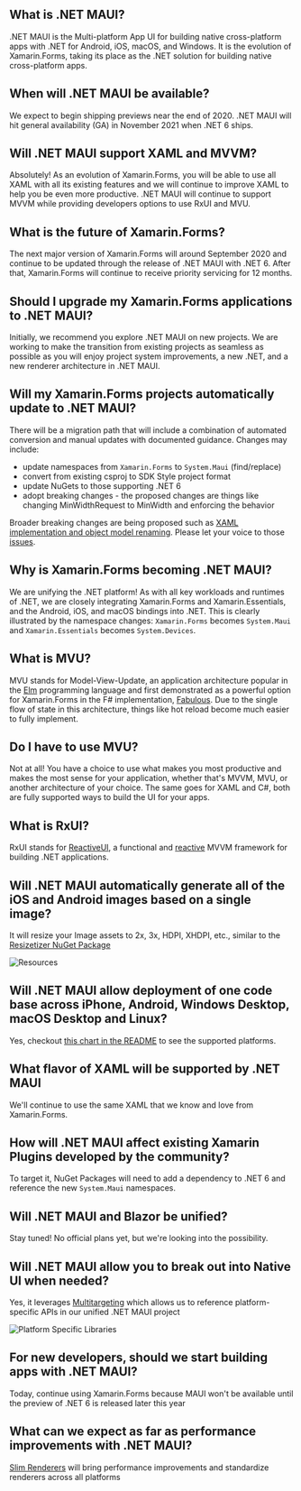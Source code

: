 ## What is .NET MAUI?

.NET MAUI is the Multi-platform App UI for building native cross-platform apps with .NET for Android, iOS, macOS, and Windows. It is the evolution of Xamarin.Forms, taking its place as the .NET solution for building native cross-platform apps.

## When will .NET MAUI be available?

We expect to begin shipping previews near the end of 2020. .NET MAUI will hit general availability (GA) in November 2021 when .NET 6 ships.

## Will .NET MAUI support XAML and MVVM?

Absolutely! As an evolution of Xamarin.Forms, you will be able to use all XAML with all its existing features and we will continue to improve XAML to help you be even more productive. .NET MAUI will continue to support MVVM while providing developers options to use RxUI and MVU.

## What is the future of Xamarin.Forms?

The next major version of Xamarin.Forms will around September 2020 and continue to be updated through the release of .NET MAUI with .NET 6. After that, Xamarin.Forms will continue to receive priority servicing for 12 months.

## Should I upgrade my Xamarin.Forms applications to .NET MAUI?

Initially, we recommend you explore .NET MAUI on new projects. We are working to make the transition from existing projects as seamless as possible as you will enjoy project system improvements, a new .NET, and a new renderer architecture in .NET MAUI.

## Will my Xamarin.Forms projects automatically update to .NET MAUI?

There will be a migration path that will include a combination of automated conversion and manual updates with documented guidance. Changes may include:

* update namespaces from `Xamarin.Forms` to `System.Maui` (find/replace)
* convert from existing csproj to SDK Style project format
* update NuGets to those supporting .NET 6
* adopt breaking changes - the proposed changes are things like changing MinWidthRequest to MinWidth and enforcing the behavior

Broader breaking changes are being proposed such as [XAML implementation and object model renaming](https://github.com/dotnet/maui/issues/43). Please let your voice to those [issues](https://github.com/dotnet/maui/issues/).

## Why is Xamarin.Forms becoming .NET MAUI?

We are unifying the .NET platform! As with all key workloads and runtimes of .NET, we are closely integrating Xamarin.Forms and Xamarin.Essentials, and the Android, iOS, and macOS bindings into .NET. This is clearly illustrated by the namespace changes: `Xamarin.Forms` becomes `System.Maui` and `Xamarin.Essentials` becomes `System.Devices`. 

## What is MVU?

MVU stands for Model-View-Update, an application architecture popular in the [Elm](https://elmprogramming.com/model-view-update-part-1.html) programming language and first demonstrated as a powerful option for Xamarin.Forms in the F# implementation, [Fabulous](https://fsprojects.github.io/Fabulous/Fabulous.XamarinForms/). Due to the single flow of state in this architecture, things like hot reload become much easier to fully implement.

## Do I have to use MVU?

Not at all! You have a choice to use what makes you most productive and makes the most sense for your application, whether that's MVVM, MVU, or another architecture of your choice. The same goes for XAML and C#, both are fully supported ways to build the UI for your apps.

## What is RxUI?

RxUI stands for [ReactiveUI](https://reactiveui.net/), a functional and [reactive](https://reactiveui.net/docs/reactive-programming/) MVVM framework for building .NET applications. 
 
## Will .NET MAUI automatically generate all of the iOS and Android images based on a single image?
It will resize your Image assets to 2x, 3x, HDPI, XHDPI, etc., similar to the [Resizetizer NuGet Package](https://redth.codes/resizetizer-nt-shared-images-for-xamarin/)

![Resources](https://codetraveler.io/content/images/2020/05/Resources.png)

##  Will .NET MAUI allow deployment of one code base across iPhone, Android, Windows Desktop, macOS Desktop and Linux?
Yes, checkout [this chart in the README](https://github.com/dotnet/maui#xamarinforms-vs-net-maui) to see the supported platforms.

## What flavor of XAML will be supported by .NET MAUI
We'll continue to use the same XAML that we know and love from Xamarin.Forms.

## How will .NET MAUI affect existing Xamarin Plugins developed by the community?
To target it, NuGet Packages will need to add a dependency to .NET 6 and reference the new `System.Maui` namespaces.

## Will .NET MAUI and Blazor be unified?
Stay tuned! No official plans yet, but we're looking into the possibility.

## Will .NET MAUI allow you to break out into Native UI when needed?
Yes, it leverages [Multitargeting](https://docs.microsoft.com/visualstudio/mac/project-multitargeting?WT.mc_id=maui-github-bramin) which allows us to reference platform-specific APIs in our unified .NET MAUI project

 ![Platform Specific Libraries](https://codetraveler.io/content/images/2020/05/Picture1.png)
 
## For new developers, should we start building apps with .NET MAUI?
Today, continue using Xamarin.Forms because MAUI won't be available until the preview of .NET 6 is released later this year

## What can we expect as far as performance improvements with .NET MAUI?
[Slim Renderers](https://github.com/dotnet/maui/issues/28) will bring performance improvements and standardize renderers across all platforms